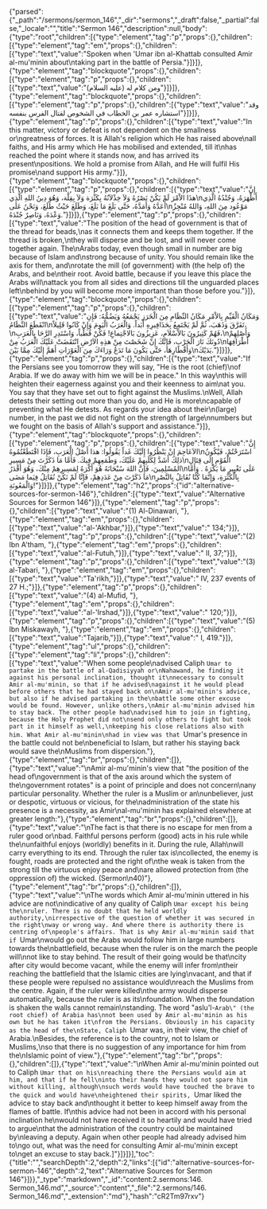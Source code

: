 {"parsed":{"_path":"/sermons/sermon_146","_dir":"sermons","_draft":false,"_partial":false,"_locale":"","title":"Sermon 146","description":null,"body":{"type":"root","children":[{"type":"element","tag":"p","props":{},"children":[{"type":"element","tag":"em","props":{},"children":[{"type":"text","value":"Spoken when 'Umar ibn al-Khattab consulted Amir al-mu'minin about\ntaking part in the battle of Persia."}]}]},{"type":"element","tag":"blockquote","props":{},"children":[{"type":"element","tag":"p","props":{},"children":[{"type":"text","value":"ومن كلام له (عليه السلام)"}]}]},{"type":"element","tag":"blockquote","props":{},"children":[{"type":"element","tag":"p","props":{},"children":[{"type":"text","value":"وقد استشاره عمر بن الخطاب في الشخوص لقتال الفرس بنفسه"}]}]},{"type":"element","tag":"p","props":{},"children":[{"type":"text","value":"In this matter, victory or defeat is not dependent on the smallness or\ngreatness of forces. It is Allah's religion which He has raised above\nall faiths, and His army which He has mobilised and extended, till it\nhas reached the point where it stands now, and has arrived its present\npositions. We hold a promise from Allah, and He will fulfil His promise\nand support His army."}]},{"type":"element","tag":"blockquote","props":{},"children":[{"type":"element","tag":"p","props":{},"children":[{"type":"text","value":"إِنَّ هذَا الاْمْرَ لَمْ يَكُنْ نَصْرُهُ وَلاَ خِذْلاَنُهُ بِكَثْرَة وَلاَ بِقِلَّة، وَهُوَ دِينُ اللهِ الَّذِي\nأَظْهَرَهُ، وَجُنْدُهُ الَّذِي أَعَدَّهُ وَأَمَدَّهُ، حَتَّى بَلَغَ مَا بَلَغَ، وَطَلَعَ حَيْثُ طَلَعَ، وَنَحْنُ عَلَى\nمَوْعُود مِنَ اللهِ، وَاللهُ مُنْجِزٌ وَعْدَهُ، وَنَاصِرٌ جُنْدَهُ."}]}]},{"type":"element","tag":"p","props":{},"children":[{"type":"text","value":"The position of the head of government is that of the thread for beads,\nas it connects them and keeps them together. If the thread is broken,\nthey will disperse and be lost, and will never come together again. The\nArabs today, even though small in number are big because of Islam and\nstrong because of unity. You should remain like the axis for them, and\nrotate the mill (of government) with (the help of) the Arabs, and be\ntheir root. Avoid battle, because if you leave this place the Arabs will\nattack you from all sides and directions till the unguarded places left\nbehind by you will become more important than those before you."}]},{"type":"element","tag":"blockquote","props":{},"children":[{"type":"element","tag":"p","props":{},"children":[{"type":"text","value":"وَمَكَانُ الْقَيِّمِ بِالاْمْرِ مَكَانُ النِّظَامِ مِنَ الْخَرَزِ يَجْمَعُهُ وَيَضُمُّهُ: فَإِنِ انْقَطَعَ النِّظَامُ\nتَفَرَّقَ وَذَهَبَ، ثُمَّ لَمْ يَجْتَمِعُ بِحَذَافِيرِهِ أَبَداً. وَالْعَرَبُ الْيَومَ وَإِنْ كَانُوا قَلِيلاً،\nفَهُمْ كَثِيرُونَ بَالاْسْلاَمِ، عَزِيزُونَ بَالاجْتِماعِ! فَكُنْ قُطْباً، وَاسْتَدِرِ الرَّحَا بِالْعَرَبِ،\nوَأَصْلِهِمْ دُونَكَ نَارَ الْحَرْبِ، فَإِنَّكَ إِنْ شَخَصْتَ مِنْ هذِهِ الاَرْضِ انْتَقَضَتْ عَلَيْكَ الْعَرَبُ مِنْ\nأَطْرَافِهَا وَأَقْطَارِهَا، حَتَّى يَكُونَ مَا تَدَعُ وَرَاءَكَ مِنَ الْعَوْرَاتِ أَهَمَّ إِلَيْكَ مِمَّا بَيْنَ\nيَدَيْكَ."}]}]},{"type":"element","tag":"p","props":{},"children":[{"type":"text","value":"If the Persians see you tomorrow they will say, \"He is the root (chief)\nof Arabia. If we do away with him we will be in peace.\" In this way\nthis will heighten their eagerness against you and their keenness to aim\nat you. You say that they have set out to fight against the Muslims.\nWell, Allah detests their setting out more than you do, and He is more\ncapable of preventing what He detests. As regards your idea about their\n(large) number, in the past we did not fight on the strength of large\nnumbers but we fought on the basis of Allah's support and assistance."}]},{"type":"element","tag":"blockquote","props":{},"children":[{"type":"element","tag":"p","props":{},"children":[{"type":"text","value":"إِنَّ الاَعَاجِمَ إِنْ يَنْظُرُوا إِلَيْكَ غَداً يَقُولُوا: هذا أَصْلُ الْعَرَبِ، فَإِذَا اقْتَطَعْتُمُوهُ\nاسْتَرَحْتُمْ، فَيْكُونُ ذلِكَ أَشَدَّ لِكَلَبِهِمْ عَلَيْكَ، وَطَمَعِهِمْ فِيكَ. فَأَمَّا مَا ذَكَرْتَ مِنْ مَسِيرِ\nالْقَوْمِ إِلَى قِتَالِ المُسْلِمِينَ، فَإِنَّ اللهَ سُبْحَانَهُ هُوَ أَكْرَهُ لِمَسِيرِهِمْ مِنْكَ، وَهُوَ أَقْدَرُ\nعَلَى تَغْيِيرِ مَا يَكْرَهُ . وَأَمَّا مَا ذَكَرْتَ مِنْ عَدَدِهِمْ، فَإِنَّا لَمْ نَكُنْ نُقَاتِلُ فِيَما مَضَى\nبِالْكَثْرَةِ، وَإِنَّمَا كُنَّا نُقَاتِلُ بِالنَّصْرِ وَالْمَعُونَةِ!"}]}]},{"type":"element","tag":"h2","props":{"id":"alternative-sources-for-sermon-146"},"children":[{"type":"text","value":"Alternative Sources for Sermon 146"}]},{"type":"element","tag":"p","props":{},"children":[{"type":"text","value":"(1) Al-Dinawari, "},{"type":"element","tag":"em","props":{},"children":[{"type":"text","value":"al-'Akhbar,"}]},{"type":"text","value":" 134;"}]},{"type":"element","tag":"p","props":{},"children":[{"type":"text","value":"(2) Ibn A'tham, "},{"type":"element","tag":"em","props":{},"children":[{"type":"text","value":"al-Futuh,"}]},{"type":"text","value":" II, 37;"}]},{"type":"element","tag":"p","props":{},"children":[{"type":"text","value":"(3) al-Tabari, "},{"type":"element","tag":"em","props":{},"children":[{"type":"text","value":"Ta'rikh,"}]},{"type":"text","value":" IV, 237 events of 27 H.;"}]},{"type":"element","tag":"p","props":{},"children":[{"type":"text","value":"(4) al-Mufid, "},{"type":"element","tag":"em","props":{},"children":[{"type":"text","value":"al-'Irshad,"}]},{"type":"text","value":" 120;"}]},{"type":"element","tag":"p","props":{},"children":[{"type":"text","value":"(5) Ibn Miskawayh, "},{"type":"element","tag":"em","props":{},"children":[{"type":"text","value":"Tajarib,"}]},{"type":"text","value":" I, 419."}]},{"type":"element","tag":"ul","props":{},"children":[{"type":"element","tag":"li","props":{},"children":[{"type":"text","value":"When some people\nadvised Caliph `Umar to partake in the battle of al-Qadisiyyah or\nNahawand, he finding it against his personal inclination, thought it\nnecessary to consult Amir al-mu'minin, so that if he advised\nagainst it he would plead before others that he had stayed back on\nAmir al-mu'minin's advice, but also if he advised partaking in the\nbattle some other excuse would be found. However, unlike others,\nAmir al-mu'minin advised him to stay back. The other people had\nadvised him to join in fighting, because the Holy Prophet did not\nsend only others to fight but took part in it himself as well,\nkeeping his close relations also with him. What Amir al-mu'minin\nhad in view was that `Umar's presence in the battle could not be\nbeneficial to Islam, but rather his staying back would save the\nMuslims from dispersion."},{"type":"element","tag":"br","props":{},"children":[]},{"type":"text","value":"\nAmir al-mu'minin's view that \"the position of the head of\ngovernment is that of the axis around which the system of the\ngovernment rotates\" is a point of principle and does not concern\nany particular personality. Whether the ruler is a Muslim or an\nunbeliever, just or despotic, virtuous or vicious, for the\nadministration of the state his presence is a necessity, as Amir\nal-mu'minin has explained elsewhere at greater length:"},{"type":"element","tag":"br","props":{},"children":[]},{"type":"text","value":"\nThe fact is that there is no escape for men from a ruler good or\nbad. Faithful persons perform (good) acts in his rule while the\nunfaithful enjoys (worldly) benefits in it. During the rule, Allah\nwill carry everything to its end. Through the ruler tax is\ncollected, the enemy is fought, roads are protected and the right of\nthe weak is taken from the strong till the virtuous enjoy peace and\nare allowed protection from (the oppression of) the wicked. (Sermon\n40)"},{"type":"element","tag":"br","props":{},"children":[]},{"type":"text","value":"\nThe words which Amir al-mu'minin uttered in his advice are not\nindicative of any quality of Caliph `Umar except his being the\nruler. There is no doubt that he held worldly authority,\nirrespective of the question of whether it was secured in the right\nway or wrong way. And where there is authority there is centring of\npeople's affairs. That is why Amir al-mu'minin said that if `Umar\nwould go out the Arabs would follow him in large numbers towards the\nbattlefield, because when the ruler is on the march the people will\nnot like to stay behind. The result of their going would be that\ncity after city would become vacant, while the enemy will infer from\ntheir reaching the battlefield that the Islamic cities are lying\nvacant, and that if these people were repulsed no assistance would\nreach the Muslims from the centre. Again, if the ruler were killed\nthe army would disperse automatically, because the ruler is as its\nfoundation. When the foundation is shaken the walls cannot remain\nstanding. The word \"aslu'l-`Arab\" (the root chief) of Arabia has\nnot been used by Amir al-mu'minin as his own but he has taken it\nfrom the Persians. Obviously in his capacity as the head of the\nState, Caliph `Umar was, in their view, the chief of Arabia.\nBesides, the reference is to the country, not to Islam or Muslims,\nso that there is no suggestion of any importance for him from the\nIslamic point of view."},{"type":"element","tag":"br","props":{},"children":[]},{"type":"text","value":"\nWhen Amir al-mu'minin pointed out to Caliph `Umar that on his\nreaching there the Persians would aim at him, and that if he fell\ninto their hands they would not spare him without killing, although\nsuch words would have touched the brave to the quick and would have\nheightened their spirits, `Umar liked the advice to stay back and\nthought it better to keep himself away from the flames of battle. If\nthis advice had not been in accord with his personal inclination he\nwould not have received it so heartily and would have tried to argue\nthat the administration of the country could be maintained by\nleaving a deputy. Again when other people had already advised him to\ngo out, what was the need for consulting Amir al-mu'minin except to\nget an excuse to stay back.]"}]}]}],"toc":{"title":"","searchDepth":2,"depth":2,"links":[{"id":"alternative-sources-for-sermon-146","depth":2,"text":"Alternative Sources for Sermon 146"}]}},"_type":"markdown","_id":"content:2.sermons:146. Sermon_146.md","_source":"content","_file":"2.sermons/146. Sermon_146.md","_extension":"md"},"hash":"cR2Tm97rxv"}
